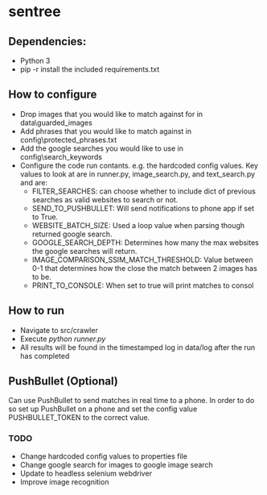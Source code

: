 # sentree

## Dependencies:
 - Python 3
 - pip -r install the included requirements.txt

## How to configure
 - Drop images that you would like to match against for in data\guarded_images
 - Add phrases that you would like to match against in config\protected_phrases.txt
 - Add the google searches you would like to use in config\search_keywords
 - Configure the code run contants. e.g. the hardcoded config values. Key values to look at are in runner.py, image_search.py, and text_search.py and are:
 	- FILTER_SEARCHES: can choose whether to include dict of previous searches as valid websites to search or not.
 	- SEND_TO_PUSHBULLET: Will send notifications to phone app if set to True.
 	- WEBSITE_BATCH_SIZE: Used a loop value when parsing though returned google search.
 	- GOOGLE_SEARCH_DEPTH: Determines how many the max websites the google searches will return.
 	- IMAGE_COMPARISON_SSIM_MATCH_THRESHOLD: Value between 0-1 that determines how the close the match between 2 images has to be.
 	- PRINT_TO_CONSOLE: When set to true will print matches to consol

## How to run
- Navigate to src/crawler
- Execute *python runner.py*
- All results will be found in the timestamped log in data/log after the run has completed

## PushBullet (Optional)
Can use PushBullet to send matches in real time to a phone. In order to do so set up PushBullet on a phone and set the config value PUSHBULLET_TOKEN to the correct value.


 ### TODO
 - Change hardcoded config values to properties file
 - Change google search for images to google image search
 - Update to headless selenium webdriver
 - Improve image recognition